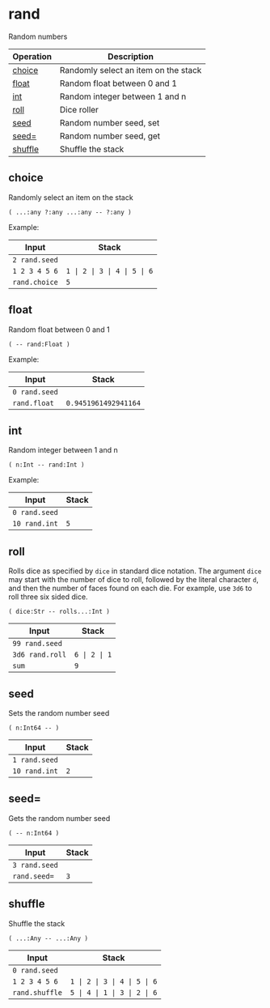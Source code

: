 # rand

<!-- eval: import rand -->

Random numbers

<!-- index -->

| Operation               | Description
|-------------------------|-----------------------
| [choice](#choice)       | Randomly select an item on the stack
| [float](#float)         | Random float between 0 and 1
| [int](#int)             | Random integer between 1 and n
| [roll](#roll)           | Dice roller
| [seed](#seed)           | Random number seed, set
| [seed=](#seed=)         | Random number seed, get
| [shuffle](#shuffle)     | Shuffle the stack


## choice

Randomly select an item on the stack

    ( ...:any ?:any ...:any -- ?:any )

Example:

<!-- test: choice -->

| Input          | Stack
|----------------|-------------|
| `2 rand.seed`  |
| `1 2 3 4 5 6`  | `1 \| 2 \| 3 \| 4 \| 5 \| 6`
| `rand.choice`  | `5`


## float

Random float between 0 and 1

    ( -- rand:Float )

Example:

<!-- test: float -->

| Input         | Stack
|---------------|-------------|
| `0 rand.seed` |
| `rand.float`  | `0.9451961492941164`


## int

Random integer between 1 and n

    ( n:Int -- rand:Int )

Example:

<!-- test: int -->

| Input         | Stack
|---------------|-------------|
| `0 rand.seed` |
| `10 rand.int` | `5`


## roll

Rolls dice as specified by `dice` in standard dice notation. The argument
`dice` may start with the number of dice to roll, followed by the literal
character `d`, and then the number of faces found on each die. For example,
use `3d6` to roll three six sided dice.

    ( dice:Str -- rolls...:Int )


<!-- test: roll -->

| Input           | Stack
|-----------------|-------------|
| `99 rand.seed`  |
| `3d6 rand.roll` | `6 \| 2 \| 1`
| `sum`           | `9`


## seed

Sets the random number seed

    ( n:Int64 -- )

<!-- test: seed -->

| Input         | Stack
|---------------|-------------|
| `1 rand.seed` |
| `10 rand.int` | `2`


## seed=

Gets the random number seed

    ( -- n:Int64 )

<!-- test: seed= -->

| Input         | Stack
|---------------|-------------|
| `3 rand.seed` |
| `rand.seed=`  | `3`


## shuffle

Shuffle the stack

    ( ...:Any -- ...:Any )

<!-- test: shuffle -->

| Input          | Stack
|----------------|-------------|
| `0 rand.seed`  |
| `1 2 3 4 5 6`  | `1 \| 2 \| 3 \| 4 \| 5 \| 6`
| `rand.shuffle` | `5 \| 4 \| 1 \| 3 \| 2 \| 6`




